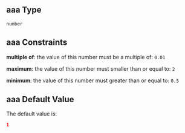 ## aaa Type

`number`

## aaa Constraints

**multiple of**: the value of this number must be a multiple of: `0.01`

**maximum**: the value of this number must smaller than or equal to: `2`

**minimum**: the value of this number must greater than or equal to: `0.5`

## aaa Default Value

The default value is:

```json
1
```
